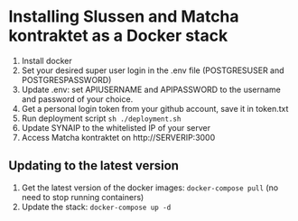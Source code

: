 # Installing Slussen and Matcha kontraktet as a Docker stack

1. Install docker
2. Set your desired super user login in the .env file (POSTGRESUSER and POSTGRESPASSWORD)
3. Update .env: set APIUSERNAME and APIPASSWORD to the username and password of your choice.
4. Get a personal login token from your github account, save it in token.txt
5. Run deployment script `sh ./deployment.sh`
6. Update SYNAIP to the whitelisted IP of your server
7. Access Matcha kontraktet on http://SERVERIP:3000

## Updating to the latest version

1. Get the latest version of the docker images: `docker-compose pull` (no need to stop running containers)
2. Update the stack: `docker-compose up -d`
